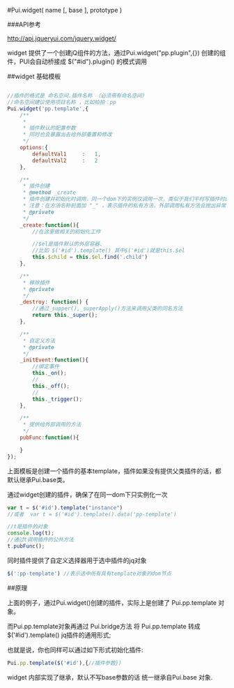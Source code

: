 #Pui.widget( name [, base ], prototype )

###API参考

http://api.jqueryui.com/jquery.widget/

widget 提供了一个创建jQ组件的方法，通过Pui.widget("pp.plugin",{}) 创建的组件，PUI会自动桥接成 $("#id").plugin() 的模式调用

##widget 基础模板

```js

//插件的格式是 命名空间.插件名称 （必须带有命名空间）
//命名空间建议使用项目名称 ，比如拍拍：pp
Pui.widget('pp.template',{
    /**
     *
     * 插件默认的配置参数
     * 同时也会暴露出去给外部重置和修改
     */
    options:{
        defaultVal1     :   1,
        defaultVal2     :   2
    },

    /**
     * 插件创建
     * @method _create
     * 插件创建并初始化时调用，同一个dom下的实例仅调用一次，类似于我们平时写插件时的init方法。
     * 注意：在方法名称前面加 "_" ，表示插件的私有方法，外部调用私有方法会抛出异常（PUI里面做了限制）
     * @private
     */
    _create:function(){
        //在这里做相关的初始化工作

        //$el是插件默认的外层容器、
        //比如 $('#id').template() 其中$('#id')就是this.$el
        this.$child = this.$el.find('.child')
    },

    /**
     * 移除插件
     * @private
     */
    _destroy: function() {
        //通过_supper(),_superApply()方法来调用父类的同名方法
        return this._super();
    },

    /**
     * 自定义方法
     * @private
     */
    _initEvent:function(){
        //绑定事件
        this._on();
        //
        this._off();
        //
        this._trigger();
    },

    /**
     * 提供给外部调用的方法
     */
    pubFunc:function(){

    }
});
```

上面模板是创建一个插件的基本template，插件如果没有提供父类插件的话，都默认继承Pui.base类。

通过widget创建的插件，确保了在同一dom下只实例化一次
```js
var t = $('#id').template("instance")
//或者  var t = $('#id').template().data('pp-template')

//t是插件的对象
console.log(t);
//通过t调用插件的公共方法
t.pubFunc();
```

同时插件提供了自定义选择器用于选中插件的jq对象

```js
$(':pp-template') //表示选中所有具有template对象的dom节点
```

##原理

上面的例子，通过Pui.widget()创建的插件，实际上是创建了 Pui.pp.template 对象。

而Pui.pp.template对象再通过 Pui.bridge方法 将 Pui.pp.template 转成 $('#id').template() jq插件的通用形式;

也就是说，你也同样可以通过如下形式初始化插件:

```js
Pui.pp.template($('#id'),{//插件参数})
```

widget 内部实现了继承，默认不写base参数的话 统一继承自Pui.base 对象.